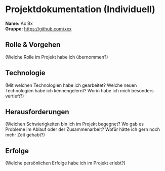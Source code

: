 # Projektdokumentation (Individuell)

**Name:** Ax Bx  
**Gruppe:** https://github.com/xxx  

## Rolle & Vorgehen
(Welche Rolle im Projekt habe ich übernommen?)

## Technologie
(Mit welchen Technologien habe ich gearbeitet? Welche neuen Technologien habe ich kennengelernt? Worin habe ich mich besonders vertieft?)

## Herausforderungen
(Welchen Schwierigkeiten bin ich im Projekt begegnet? Wo gab es Probleme im Ablauf oder der Zusammenarbeit? Wofür hätte ich gern noch mehr Zeit gehabt?)

## Erfolge
(Welche persönlichen Erfolge habe ich im Projekt erlebt?)